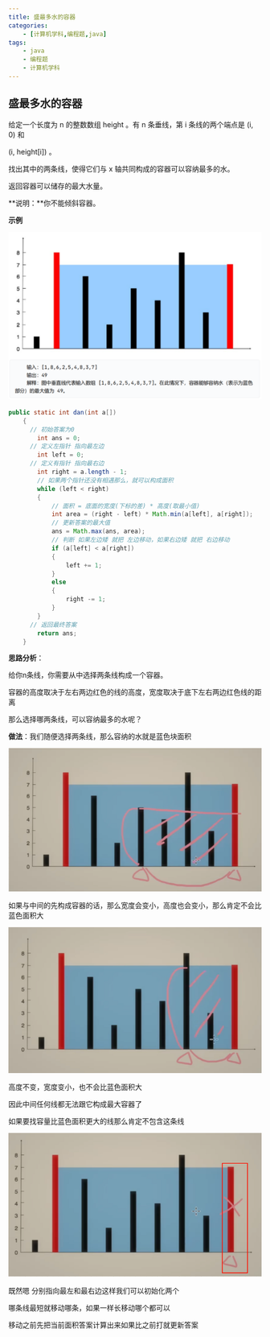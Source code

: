 ```yaml
---
title: 盛最多水的容器
categories:
    - [计算机学科,编程题,java]
tags:
    - java
    - 编程题
    - 计算机学科
---
```


## 盛最多水的容器

给定一个长度为 n 的整数数组 height 。有 n 条垂线，第 i 条线的两个端点是 (i, 0) 和 

(i, height[i]) 。

找出其中的两条线，使得它们与 x 轴共同构成的容器可以容纳最多的水。

返回容器可以储存的最大水量。

**说明：**你不能倾斜容器。

**示例**

![image-20231228112033492](https://raw.githubusercontent.com/PigPigLetsGo/imeages/master/202312281120752.png)

```java
public static int dan(int a[])
    {
   	  // 初始答案为0
        int ans = 0;
   	  // 定义左指针 指向最左边
        int left = 0;
   	  // 定义有指针 指向最右边
        int right = a.length - 1;
        // 如果两个指针还没有相遇那么，就可以构成面积
        while (left < right)
        {
           	// 面积 = 底面的宽度(下标的差) * 高度(取最小值)
            int area = (right - left) * Math.min(a[left], a[right]);
            // 更新答案的最大值
            ans = Math.max(ans, area);
            // 判断 如果左边矮 就把 左边移动，如果右边矮 就把 右边移动
            if (a[left] < a[right])
            {
                left += 1;
            }
            else
            {
                right -= 1;
            }
        }
   	  // 返回最终答案
        return ans;
    }
```

**思路分析**：

给你n条线，你需要从中选择两条线构成一个容器。

容器的高度取决于左右两边红色的线的高度，宽度取决于底下左右两边红色线的距离

那么选择哪两条线，可以容纳最多的水呢？

**做法**：我们随便选择两条线，那么容纳的水就是蓝色块面积

   ![image-20240103085517968](https://raw.githubusercontent.com/PigPigLetsGo/imeages/master/202401030855132.png)

如果与中间的先构成容器的话，那么宽度会变小，高度也会变小，那么肯定不会比蓝色面积大

![image-20240103085616825](https://raw.githubusercontent.com/PigPigLetsGo/imeages/master/202401030856973.png)

高度不变，宽度变小，也不会比蓝色面积大

因此中间任何线都无法跟它构成最大容器了

如果要找容量比蓝色面积更大的线那么肯定不包含这条线

![image-20240103085749233](https://raw.githubusercontent.com/PigPigLetsGo/imeages/master/202401030857322.png)

既然嗯 分别指向最左和最右边这样我们可以初始化两个

哪条线最短就移动哪条，如果一样长移动哪个都可以

移动之前先把当前面积答案计算出来如果比之前打就更新答案